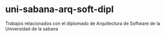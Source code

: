 # uni-sabana-arq-soft-dipl
Trabajos relacionados con el diplomado de Arquitectura de Software de la Universidad de la sabana
